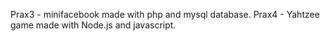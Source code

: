 Prax3 - minifacebook made with php and mysql database. 
Prax4 - Yahtzee game made with Node.js and javascript.
